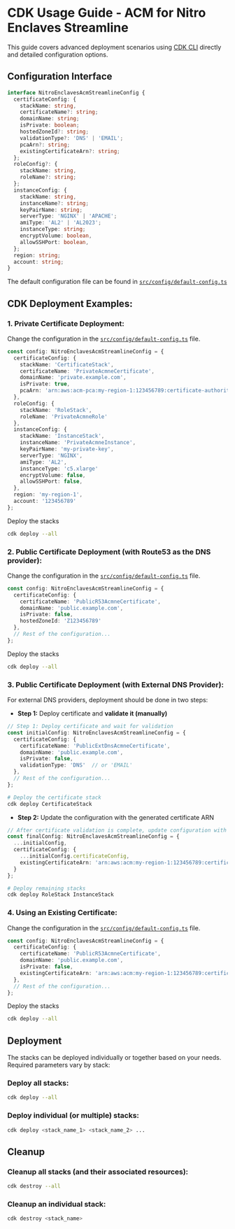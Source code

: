 # CDK Usage Guide - ACM for Nitro Enclaves Streamline

This guide covers advanced deployment scenarios using [CDK CLI](https://docs.aws.amazon.com/cdk/v2/guide/cli.html) directly and detailed configuration options.

## Configuration Interface
```typescript
interface NitroEnclavesAcmStreamlineConfig {
  certificateConfig: {
    stackName: string,
    certificateName?: string;
    domainName: string;
    isPrivate: boolean;
    hostedZoneId?: string;
    validationType?: 'DNS' | 'EMAIL';
    pcaArn?: string;
    existingCertificateArn?: string;
  };
  roleConfig?: {
    stackName: string,
    roleName?: string;
  };
  instanceConfig: {
    stackName: string,
    instanceName?: string;
    keyPairName: string;
    serverType: 'NGINX' | 'APACHE';
    amiType: 'AL2' | 'AL2023';
    instanceType: string;
    encryptVolume: boolean,
    allowSSHPort: boolean,
  };
  region: string;
  account: string;
}
```
The default configuration file can be found in [`src/config/default-config.ts`](../src/config/default-config.ts)

## CDK Deployment Examples:
### 1. Private Certificate Deployment:
Change the configuration in the [`src/config/default-config.ts`](../src/config/default-config.ts) file.
```typescript
const config: NitroEnclavesAcmStreamlineConfig = {
  certificateConfig: {
    stackName: 'CertificateStack',
    certificateName: 'PrivateAcmneCertificate',
    domainName: 'private.example.com',
    isPrivate: true,
    pcaArn: 'arn:aws:acm-pca:my-region-1:123456789:certificate-authority/xxx-yyyy'
  },
  roleConfig: {
    stackName: 'RoleStack',
    roleName: 'PrivateAcmneRole'
  },
  instanceConfig: {
    stackName: 'InstanceStack',
    instanceName: 'PrivateAcmneInstance',
    keyPairName: 'my-private-key',
    serverType: 'NGINX',
    amiType: 'AL2',
    instanceType: 'c5.xlarge'
    encryptVolume: false,
    allowSSHPort: false,
  },
  region: 'my-region-1',
  account: '123456789'
};
```

Deploy the stacks

```bash
cdk deploy --all
```
### 2. Public Certificate Deployment (with Route53 as the DNS provider):
Change the configuration in the [`src/config/default-config.ts`](../src/config/default-config.ts) file.
```typescript
const config: NitroEnclavesAcmStreamlineConfig = {
  certificateConfig: {
    certificateName: 'PublicR53AcmneCertificate',
    domainName: 'public.example.com',
    isPrivate: false,
    hostedZoneId: 'Z123456789'
  },
  // Rest of the configuration...
};
```

Deploy the stacks

```bash
cdk deploy --all
```
### 3. Public Certificate Deployment (with External DNS Provider):
For external DNS providers, deployment should be done in two steps:
- **Step 1:** Deploy certificate and **validate it (manually)**
```Typescript
// Step 1: Deploy certificate and wait for validation
const initialConfig: NitroEnclavesAcmStreamlineConfig = {
  certificateConfig: {
    certificateName: 'PublicExtDnsAcmneCertificate',
    domainName: 'public.example.com',
    isPrivate: false,
    validationType: 'DNS'  // or 'EMAIL'
  },
  // Rest of the configuration...
};
```
```bash
# Deploy the certificate stack
cdk deploy CertificateStack
```
- **Step 2:** Update the configuration with the generated certificate ARN
```Typescript
// After certificate validation is complete, update configuration with the certificate ARN
const finalConfig: NitroEnclavesAcmStreamlineConfig = {
  ...initialConfig,
  certificateConfig: {
    ...initialConfig.certificateConfig,
    existingCertificateArn: 'arn:aws:acm:my-region-1:123456789:certificate/xxx-yyyy' // Use the ARN of the validated certificate
  }
};
```
```bash
# Deploy remaining stacks
cdk deploy RoleStack InstanceStack
```

### 4. Using an Existing Certificate:
Change the configuration in the [`src/config/default-config.ts`](../src/config/default-config.ts) file.
```typescript
const config: NitroEnclavesAcmStreamlineConfig = {
  certificateConfig: {
    certificateName: 'PublicR53AcmneCertificate',
    domainName: 'public.example.com',
    isPrivate: false,
    existingCertificateArn: 'arn:aws:acm:my-region-1:123456789:certificate/xxx-yyyy'
  },
  // Rest of the configuration...
};
```

Deploy the stacks

```bash
cdk deploy --all
```

## Deployment
The stacks can be deployed individually or together based on your needs. Required parameters vary by stack:

### Deploy all stacks:
```bash
cdk deploy --all
```

### Deploy individual (or multiple) stacks:
```bash
cdk deploy <stack_name_1> <stack_name_2> ...
```

## Cleanup
### Cleanup all stacks (and their associated resources):
```bash
cdk destroy --all
```

### Cleanup an individual stack:
```bash
cdk destroy <stack_name>
```